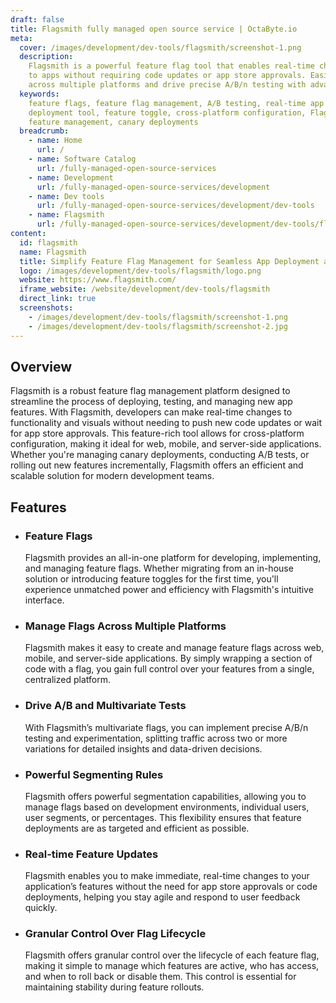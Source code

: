 ```yaml
---
draft: false
title: Flagsmith fully managed open source service | OctaByte.io
meta:
  cover: /images/development/dev-tools/flagsmith/screenshot-1.png
  description:
    Flagsmith is a powerful feature flag tool that enables real-time changes
    to apps without requiring code updates or app store approvals. Easily manage flags
    across multiple platforms and drive precise A/B/n testing with advanced segmentation.
  keywords:
    feature flags, feature flag management, A/B testing, real-time app changes,
    deployment tool, feature toggle, cross-platform configuration, Flagsmith, app
    feature management, canary deployments
  breadcrumb:
    - name: Home
      url: /
    - name: Software Catalog
      url: /fully-managed-open-source-services
    - name: Development
      url: /fully-managed-open-source-services/development
    - name: Dev tools
      url: /fully-managed-open-source-services/development/dev-tools
    - name: Flagsmith
      url: /fully-managed-open-source-services/development/dev-tools/flagsmith
content:
  id: flagsmith
  name: Flagsmith
  title: Simplify Feature Flag Management for Seamless App Deployment and Testing
  logo: /images/development/dev-tools/flagsmith/logo.png
  website: https://www.flagsmith.com/
  iframe_website: /website/development/dev-tools/flagsmith
  direct_link: true
  screenshots:
    - /images/development/dev-tools/flagsmith/screenshot-1.png
    - /images/development/dev-tools/flagsmith/screenshot-2.jpg
---
```


## Overview

Flagsmith is a robust feature flag management platform designed to streamline the process of deploying, testing, and managing new app features. With Flagsmith, developers can make real-time changes to functionality and visuals without needing to push new code updates or wait for app store approvals. This feature-rich tool allows for cross-platform configuration, making it ideal for web, mobile, and server-side applications. Whether you're managing canary deployments, conducting A/B tests, or rolling out new features incrementally, Flagsmith offers an efficient and scalable solution for modern development teams.

## Features

- ### Feature Flags

  Flagsmith provides an all-in-one platform for developing, implementing, and managing feature flags. Whether migrating from an in-house solution or introducing feature toggles for the first time, you'll experience unmatched power and efficiency with Flagsmith's intuitive interface.

- ### Manage Flags Across Multiple Platforms

  Flagsmith makes it easy to create and manage feature flags across web, mobile, and server-side applications. By simply wrapping a section of code with a flag, you gain full control over your features from a single, centralized platform.

- ### Drive A/B and Multivariate Tests

  With Flagsmith’s multivariate flags, you can implement precise A/B/n testing and experimentation, splitting traffic across two or more variations for detailed insights and data-driven decisions.

- ### Powerful Segmenting Rules

  Flagsmith offers powerful segmentation capabilities, allowing you to manage flags based on development environments, individual users, user segments, or percentages. This flexibility ensures that feature deployments are as targeted and efficient as possible.

- ### Real-time Feature Updates

  Flagsmith enables you to make immediate, real-time changes to your application’s features without the need for app store approvals or code deployments, helping you stay agile and respond to user feedback quickly.

- ### Granular Control Over Flag Lifecycle

  Flagsmith offers granular control over the lifecycle of each feature flag, making it simple to manage which features are active, who has access, and when to roll back or disable them. This control is essential for maintaining stability during feature rollouts.
